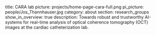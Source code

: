 title: CARA lab
picture: projects/home-page-cara-full.png
pi_picture: people/Jos_Thannhauser.jpg
category: about
section: research_groups
show_in_overview: true
description: Towards robust and trustworthy AI-systems for real-time analysis of optical coherence tomography (OCT) images at the cardiac catheterization lab.